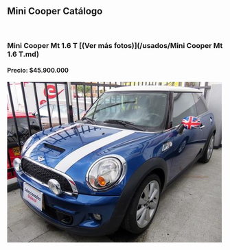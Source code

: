 ## Mini Cooper Catálogo

<p>&nbsp;</p>

### Mini Cooper Mt 1.6 T [(Ver más fotos)](/usados/Mini Cooper Mt 1.6 T.md)
#### Precio: $45.900.000

<img src="/usados/images/Mini Cooper Mt 1.6 T - 0.9675.jpg?raw=true"/>
<p>&nbsp;</p>
